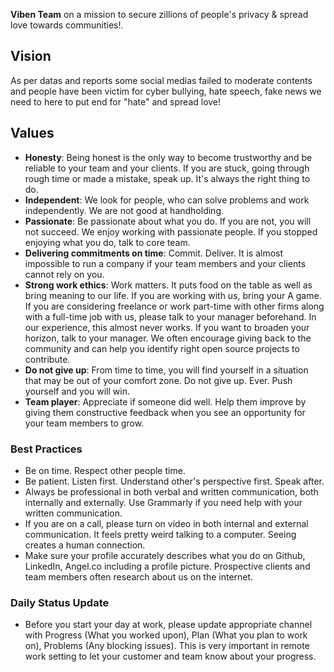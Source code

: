 **Viben Team** on a mission to secure zillions of people's privacy & spread love towards communities!.

## Vision

As per datas and reports some social medias failed to moderate contents and people have been victim for cyber bullying, hate speech, fake news we need to here to put end for "hate" and spread love!

## Values

-   **Honesty**: Being honest is the only way to become trustworthy and be reliable to your team and your clients. If you are stuck, going through rough time or made a mistake, speak up. It's always the right thing to do.
-   **Independent**: We look for people, who can solve problems and work independently. We are not good at handholding.
-   **Passionate**: Be passionate about what you do. If you are not, you will not succeed. We enjoy working with passionate people. If you stopped enjoying what you do, talk to core team.
-   **Delivering commitments on time**: Commit. Deliver. It is almost impossible to run a company if your team members and your clients cannot rely on you.
-   **Strong work ethics**: Work matters. It puts food on the table as well as bring meaning to our life. If you are working with us, bring your A game. If you are considering freelance or work part-time with other firms along with a full-time job with us, please talk to your manager beforehand. In our experience, this almost never works. If you want to broaden your horizon, talk to your manager. We often encourage giving back to the community and can help you identify right open source projects to contribute.
-   **Do not give up**: From time to time, you will find yourself in a situation that may be out of your comfort zone. Do not give up. Ever. Push yourself and you will win.
-   **Team player**: Appreciate if someone did well. Help them improve by giving them constructive feedback when you see an opportunity for your team members to grow.


### Best Practices

-   Be on time. Respect other people time.
-   Be patient. Listen first. Understand other's perspective first. Speak after.
-   Always be professional in both verbal and written communication, both internally and externally. Use Grammarly if you need help with your written communication.
-   If you are on a call, please turn on video in both internal and external communication. It feels pretty weird talking to a computer. Seeing creates a human connection.
-   Make sure your profile accurately describes what you do on Github, LinkedIn, Angel.co including a profile picture. Prospective clients and team members often research about us on the internet.

### Daily Status Update

-   Before you start your day at work, please update appropriate channel with Progress (What you worked upon), Plan (What you plan to work on), Problems (Any blocking issues). This is very important in remote work setting to let your customer and team know about your progress.
